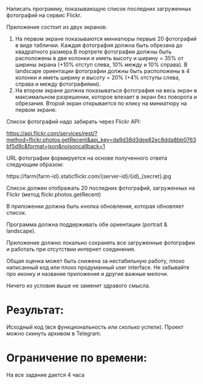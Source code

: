 Написать программу, показывающую список последних загруженных фотографий на сервис Flickr.
 
Приложение состоит из двух экранов:
 
1. На первом экране показываются миниатюры первые 20 фотографий в виде таблички. Каждая фотография должна быть обрезана до квадратного размера.В портрете фотографии должны быть расположены в две колонки и иметь высоту и ширину = 35% от ширины экрана (+10% отступ слева, 10% между и 10% справа). В landscape ориентации фотографии должны быть расположены в 4 колонки и иметь ширину и высоту = 20% (+4% отступы слева, справа и между фотографиями).
2. На втором экране должна показываться фотография на весь экран в максимальном разрешении, которое влезает в экран без поворота и обрезания. Второй экран открывается по клику на миниатюру на первом экране.
 
Список фотографий надо забирать через Flickr API:

https://api.flickr.com/services/rest/?method=flickr.photos.getRecent&api_key=da9d38d3dee82ec8dda8bb0763bf5d9c&format=json&nojsoncallback=1

URL фотографии формируется на основе полученного ответа следующим образом:

https://farm{farm-id}.staticflickr.com/{server-id}/{id}_{secret}.jpg

Список должен отображать 20 последних фотографий, загруженных на Flickr (метод flickr.photos.getRecent)

В приложении должна быть кнопка обновления, которая обновляет список.
 
Программа должна поддерживать обе ориентации (portrait & landscape).
 
Приложение должно локально сохранять все загруженные фотографии и работать при отсутствии интернет соединения.
 
Общая оценка может быть снижена за нестабильную работу, плохо написанный код или плохо продуманный user interface. Не забывайте про иконку и название приложения и другие важные мелочи.
 
Ничего из условия выше не заменит здравого смысла.

Результат:
=======
Исходный код (вся функциональность или сколько успели). Проект можно скинуть архивом в Telegram.

Ограничение по времени:
=======
На все задание дается 4 часа
